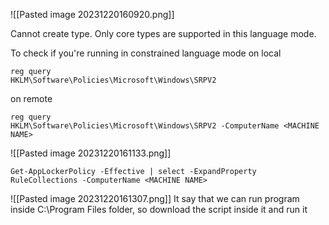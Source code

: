 ![[Pasted image 20231220160920.png]]

Cannot create type. Only core types are supported in this language mode.

To check if you're running in constrained language mode on local
```
reg query 
HKLM\Software\Policies\Microsoft\Windows\SRPV2
```
on remote 
```
reg query 
HKLM\Software\Policies\Microsoft\Windows\SRPV2 -ComputerName <MACHINE NAME>
```
![[Pasted image 20231220161133.png]]
```
Get-AppLockerPolicy -Effective | select -ExpandProperty RuleCollections -ComputerName <MACHINE NAME>
```
![[Pasted image 20231220161307.png]]
It say that we can run program inside C:\\Program Files folder, so download the script inside it and run it